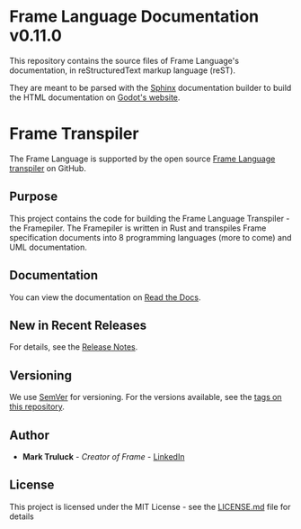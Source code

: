
# Frame Language Documentation v0.11.0

This repository contains the source files of Frame Language's
documentation, in reStructuredText markup language (reST).


They are meant to be parsed with the [Sphinx](https://www.sphinx-doc.org/) documentation builder to build the HTML documentation on [Godot's website](https://docs.godotengine.org).

# Frame Transpiler

The Frame Language is supported by the open source [Frame Language transpiler](https://github.com/frame-lang/frame_transpiler/tree/main) on GitHub.


## Purpose

This project contains the code for building the Frame Language Transpiler - the Framepiler.  The Framepiler is written in Rust and transpiles Frame specification documents into 8 programming languages (more to come) and UML documentation.

## Documentation

You can view the documentation on [Read the Docs](https://frame-transpiler.readthedocs.io/en/main/index.html).


## New in Recent Releases

For details, see the [Release Notes](https://github.com/frame-lang/frame_transpiler/releases).

## Versioning

We use [SemVer](http://semver.org/) for versioning. For the versions available, see the [tags on this repository](https://github.com/frame-lang/frame_transpiler/tags).

## Author

* **Mark Truluck** - *Creator of Frame* - [LinkedIn](https://www.linkedin.com/in/marktruluck/)

## License

This project is licensed under the MIT License - see the [LICENSE.md](LICENSE.md) file for details

